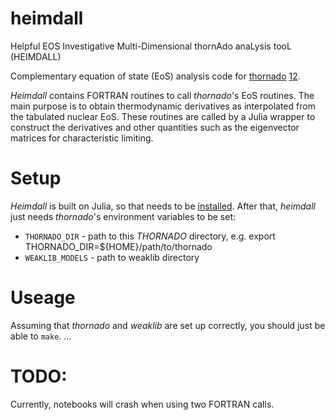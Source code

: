 # heimdall
Helpful EOS Investigative Multi-Dimensional thornAdo anaLysis tooL (HEIMDALL)

Complementary equation of state (EoS) analysis code for [thornado](https://github.com/endeve/thornado) [1](https://iopscience.iop.org/article/10.1088/1742-6596/1225/1/012014)[2](https://trace.tennessee.edu/cgi/viewcontent.cgi?article=3333&context=utk_chanhonoproj). 

_Heimdall_ contains FORTRAN routines to call _thornado_'s EoS routines. The main purpose is to obtain thermodynamic derivatives as interpolated from the 
tabulated nuclear EoS. These routines are called by a Julia wrapper to construct the derivatives and other quantities such as the eigenvector matrices for 
characteristic limiting. 

# Setup

_Heimdall_ is built on Julia, so that needs to be [installed](https://julialang.org/downloads/). After that, _heimdall_ just needs 
_thornado_'s environment variables to be set:

* `THORNADO_DIR` - path to this _THORNADO_ directory, e.g. export THORNADO_DIR=${HOME}/path/to/thornado
* `WEAKLIB_MODELS` - path to weaklib directory 

# Useage

Assuming that _thornado_ and _weaklib_ are set up correctly, you should just be able to `make`.
...

# TODO:

Currently, notebooks will crash when using two FORTRAN calls.